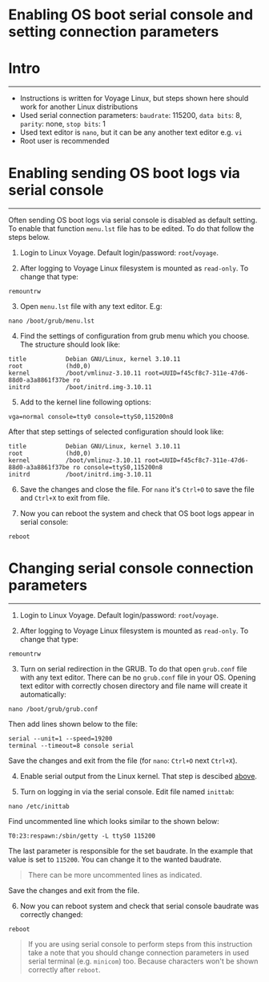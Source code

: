 Enabling OS boot serial console and setting connection parameters
=================================================================

# Intro
-------
* Instructions is written for Voyage Linux, but steps shown here should work
for another Linux distributions
* Used serial connection parameters: `baudrate`: 115200, `data bits`: 8, 
`parity`: none, `stop bits`: 1
* Used text editor is `nano`, but it can be any another text editor e.g. `vi`
* Root user is recommended

# Enabling sending OS boot logs via serial console
--------------------------------------------------

Often sending OS boot logs via serial console is disabled as default setting.
To enable that function `menu.lst` file has to be edited. To do that follow
the steps below.

1. Login to Linux Voyage. Default login/password: `root`/`voyage`.

2. After logging to Voyage Linux filesystem is mounted as `read-only`. To 
change that type:

```
remountrw
```

3. Open `menu.lst` file with any text editor. E.g:

```
nano /boot/grub/menu.lst
```
4. Find the settings of configuration from grub menu which you choose. The 
structure should look like:

```
title           Debian GNU/Linux, kernel 3.10.11
root            (hd0,0)
kernel          /boot/vmlinuz-3.10.11 root=UUID=f45cf8c7-311e-47d6-88d0-a3a8861f37be ro 
initrd          /boot/initrd.img-3.10.11
```

5. Add to the kernel line following options:

```
vga=normal console=tty0 console=ttyS0,115200n8
```

After that step settings of selected configuration should look like:

```
title           Debian GNU/Linux, kernel 3.10.11
root            (hd0,0)
kernel          /boot/vmlinuz-3.10.11 root=UUID=f45cf8c7-311e-47d6-88d0-a3a8861f37be ro console=ttyS0,115200n8
initrd          /boot/initrd.img-3.10.11
```
6. Save the changes and close the file. For `nano` it's `Ctrl+O` to save the 
file and `Ctrl+X` to exit from file.

7. Now you can reboot the system and check that OS boot logs appear in serial
console:

```
reboot
```

# Changing serial console connection parameters
-----------------------------------------------

1. Login to Linux Voyage. Default login/password: `root`/`voyage`.

2. After logging to Voyage Linux filesystem is mounted as `read-only`. To 
change that type:

```
remountrw
```

3. Turn on serial redirection in the GRUB. To do that open `grub.conf` file 
with any text editor. There can be no `grub.conf` file in your OS. Opening 
text editor with correctly chosen directory and file name will create it 
automatically:

```
nano /boot/grub/grub.conf
```

Then add lines shown below to the file:

```
serial --unit=1 --speed=19200
terminal --timeout=8 console serial
```

Save the changes and exit from the file (for `nano`: `Ctrl+O` next `Ctrl+X`).

4. Enable serial output from the Linux kernel. That step is descibed 
[above](#enabling-sending-OS-boot-logs-via-serial-console).

5. Turn on logging in via the serial console. Edit file named `inittab`:

```
nano /etc/inittab
```

Find uncommented line which looks similar to the shown below:

```
T0:23:respawn:/sbin/getty -L ttyS0 115200
```

The last parameter is responsible for the set baudrate. In the example that 
value is set to `115200`. You can change it to the wanted baudrate.

>There can be more uncommented lines as indicated.

Save the changes and exit from the file.

6. Now you can reboot system and check that serial console baudrate was 
correctly changed:

```
reboot
```

> If you are using serial console to perform steps from this instruction take 
a note that you should change connection parameters in used serial terminal 
(e.g. `minicom`) too. Because characters won't be shown correctly after 
`reboot`.
